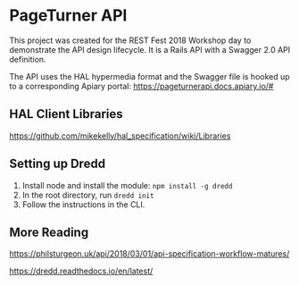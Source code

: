 # PageTurner API

This project was created for the REST Fest 2018 Workshop day to demonstrate the API design lifecycle. It is a Rails API
with a Swagger 2.0 API definition.

The API uses the HAL hypermedia format and the Swagger file is hooked up to a corresponding Apiary portal:
https://pageturnerapi.docs.apiary.io/#

## HAL Client Libraries

https://github.com/mikekelly/hal_specification/wiki/Libraries

## Setting up Dredd

1. Install node and install the module: `npm install -g dredd`
2. In the root directory, run `dredd init`
3. Follow the instructions in the CLI.


## More Reading

https://philsturgeon.uk/api/2018/03/01/api-specification-workflow-matures/

https://dredd.readthedocs.io/en/latest/


